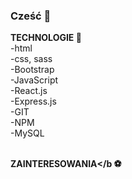 ### Cześć 👋

<!--
**Marni1/Marni1** is a ✨ _special_ ✨ repository because its `README.md` (this file) appears on your GitHub profile.

Here are some ideas to get you started:

- 🔭 I’m currently working on ...
- 🌱 I’m currently learning ...
- 👯 I’m looking to collaborate on ...
- 🤔 I’m looking for help with ...
- 💬 Ask me about ...
- 📫 How to reach me: ...
- 😄 Pronouns: ...
- ⚡ Fun fact: ...
-->


<b> TECHNOLOGIE 🚀 </b><br>
-html <br>
-css, sass<br>
-Bootstrap<br>
-JavaScript<br>
-React.js<br>
-Express.js<br>
-GIT<br>
-NPM<br>
-MySQL<br><br>

<b>ZAINTERESOWANIA</b ⚽ <br>


